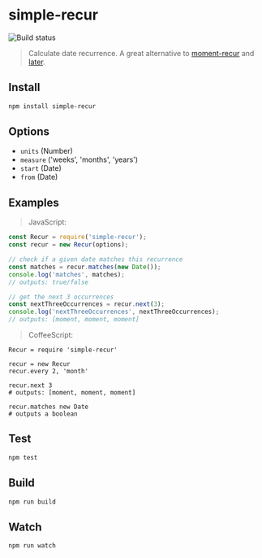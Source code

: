 
# simple-recur

![Build status](https://api.travis-ci.org/jamiter/simple-recur.png)

> Calculate date recurrence.  A great alternative to [moment-recur](https://github.com/c-trimm/moment-recur) and [later](https://bunkat.github.io/later/).


## Install

```sh
npm install simple-recur
```


## Options

- `units` (Number)
- `measure` ('weeks', 'months', 'years')
- `start` (Date)
- `from` (Date)


## Examples

> JavaScript:

```js
const Recur = require('simple-recur');
const recur = new Recur(options);

// check if a given date matches this recurrence
const matches = recur.matches(new Date());
console.log('matches', matches);
// outputs: true/false

// get the next 3 occurrences
const nextThreeOccurrences = recur.next(3);
console.log('nextThreeOccurrences', nextThreeOccurrences);
// outputs: [moment, moment, moment]
```

> CoffeeScript:

```coffee-script
Recur = require 'simple-recur'

recur = new Recur
recur.every 2, 'month'

recur.next 3
# outputs: [moment, moment, moment]

recur.matches new Date
# outputs a boolean
```


## Test

```sh
npm test
```


## Build

```sh
npm run build
```


## Watch

```sh
npm run watch
```
